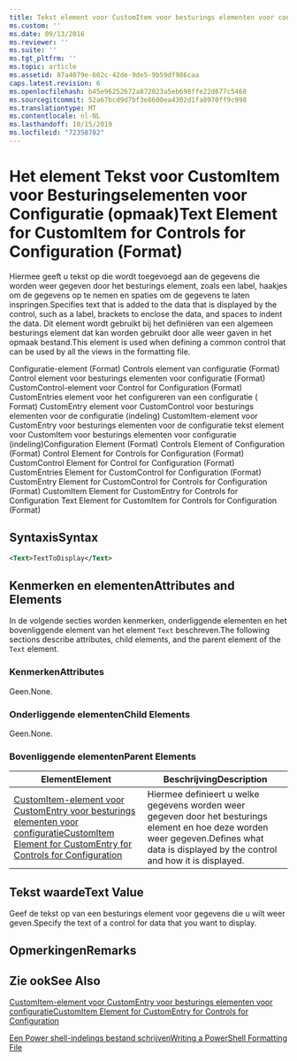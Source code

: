 ```yaml
---
title: Tekst element voor CustomItem voor besturings elementen voor configuratie (indeling) | Microsoft Docs
ms.custom: ''
ms.date: 09/13/2016
ms.reviewer: ''
ms.suite: ''
ms.tgt_pltfrm: ''
ms.topic: article
ms.assetid: 87a4079e-602c-42de-9de5-9b59df986caa
caps.latest.revision: 6
ms.openlocfilehash: b45e96252672a872023a5eb698ffe22d677c5468
ms.sourcegitcommit: 52a67bcd9d7bf3e8600ea4302d1fa8970ff9c998
ms.translationtype: MT
ms.contentlocale: nl-NL
ms.lasthandoff: 10/15/2019
ms.locfileid: "72358782"
---
```

# <a name="text-element-for-customitem-for-controls-for-configuration-format"></a><span data-ttu-id="a612c-102">Het element Tekst voor CustomItem voor Besturingselementen voor Configuratie (opmaak)</span><span class="sxs-lookup"><span data-stu-id="a612c-102">Text Element for CustomItem for Controls for Configuration (Format)</span></span>

<span data-ttu-id="a612c-103">Hiermee geeft u tekst op die wordt toegevoegd aan de gegevens die worden weer gegeven door het besturings element, zoals een label, haakjes om de gegevens op te nemen en spaties om de gegevens te laten inspringen.</span><span class="sxs-lookup"><span data-stu-id="a612c-103">Specifies text that is added to the data that is displayed by the control, such as a label, brackets to enclose the data, and spaces to indent the data.</span></span> <span data-ttu-id="a612c-104">Dit element wordt gebruikt bij het definiëren van een algemeen besturings element dat kan worden gebruikt door alle weer gaven in het opmaak bestand.</span><span class="sxs-lookup"><span data-stu-id="a612c-104">This element is used when defining a common control that can be used by all the views in the formatting file.</span></span>

<span data-ttu-id="a612c-105">Configuratie-element (Format) Controls element van configuratie (Format) Control element voor besturings elementen voor configuratie (Format) CustomControl-element voor Control for Configuration (Format) CustomEntries element voor het configureren van een configuratie ( Format) CustomEntry element voor CustomControl voor besturings elementen voor de configuratie (indeling) CustomItem-element voor CustomEntry voor besturings elementen voor de configuratie tekst element voor CustomItem voor besturings elementen voor configuratie (indeling)</span><span class="sxs-lookup"><span data-stu-id="a612c-105">Configuration Element (Format) Controls Element of Configuration (Format) Control Element for Controls for Configuration (Format) CustomControl Element for Control for Configuration (Format) CustomEntries Element for CustomControl for Configuration (Format) CustomEntry Element for CustomControl for Controls for Configuration (Format) CustomItem Element for CustomEntry for Controls for Configuration Text Element for CustomItem for Controls for Configuration (Format)</span></span>

## <a name="syntax"></a><span data-ttu-id="a612c-106">Syntaxis</span><span class="sxs-lookup"><span data-stu-id="a612c-106">Syntax</span></span>

```xml
<Text>TextToDisplay</Text>
```

## <a name="attributes-and-elements"></a><span data-ttu-id="a612c-107">Kenmerken en elementen</span><span class="sxs-lookup"><span data-stu-id="a612c-107">Attributes and Elements</span></span>

<span data-ttu-id="a612c-108">In de volgende secties worden kenmerken, onderliggende elementen en het bovenliggende element van het element `Text` beschreven.</span><span class="sxs-lookup"><span data-stu-id="a612c-108">The following sections describe attributes, child elements, and the parent element of the `Text` element.</span></span>

### <a name="attributes"></a><span data-ttu-id="a612c-109">Kenmerken</span><span class="sxs-lookup"><span data-stu-id="a612c-109">Attributes</span></span>

<span data-ttu-id="a612c-110">Geen.</span><span class="sxs-lookup"><span data-stu-id="a612c-110">None.</span></span>

### <a name="child-elements"></a><span data-ttu-id="a612c-111">Onderliggende elementen</span><span class="sxs-lookup"><span data-stu-id="a612c-111">Child Elements</span></span>

<span data-ttu-id="a612c-112">Geen.</span><span class="sxs-lookup"><span data-stu-id="a612c-112">None.</span></span>

### <a name="parent-elements"></a><span data-ttu-id="a612c-113">Bovenliggende elementen</span><span class="sxs-lookup"><span data-stu-id="a612c-113">Parent Elements</span></span>

|<span data-ttu-id="a612c-114">Element</span><span class="sxs-lookup"><span data-stu-id="a612c-114">Element</span></span>|<span data-ttu-id="a612c-115">Beschrijving</span><span class="sxs-lookup"><span data-stu-id="a612c-115">Description</span></span>|
|-------------|-----------------|
|[<span data-ttu-id="a612c-116">CustomItem-element voor CustomEntry voor besturings elementen voor configuratie</span><span class="sxs-lookup"><span data-stu-id="a612c-116">CustomItem Element for CustomEntry for Controls for Configuration</span></span>](./customitem-element-for-customentry-for-controls-for-configuration-format.md)|<span data-ttu-id="a612c-117">Hiermee definieert u welke gegevens worden weer gegeven door het besturings element en hoe deze worden weer gegeven.</span><span class="sxs-lookup"><span data-stu-id="a612c-117">Defines what data is displayed by the control and how it is displayed.</span></span>|

## <a name="text-value"></a><span data-ttu-id="a612c-118">Tekst waarde</span><span class="sxs-lookup"><span data-stu-id="a612c-118">Text Value</span></span>

<span data-ttu-id="a612c-119">Geef de tekst op van een besturings element voor gegevens die u wilt weer geven.</span><span class="sxs-lookup"><span data-stu-id="a612c-119">Specify the text of a control for data that you want to display.</span></span>

## <a name="remarks"></a><span data-ttu-id="a612c-120">Opmerkingen</span><span class="sxs-lookup"><span data-stu-id="a612c-120">Remarks</span></span>

## <a name="see-also"></a><span data-ttu-id="a612c-121">Zie ook</span><span class="sxs-lookup"><span data-stu-id="a612c-121">See Also</span></span>

[<span data-ttu-id="a612c-122">CustomItem-element voor CustomEntry voor besturings elementen voor configuratie</span><span class="sxs-lookup"><span data-stu-id="a612c-122">CustomItem Element for CustomEntry for Controls for Configuration</span></span>](./customitem-element-for-customentry-for-controls-for-configuration-format.md)

[<span data-ttu-id="a612c-123">Een Power shell-indelings bestand schrijven</span><span class="sxs-lookup"><span data-stu-id="a612c-123">Writing a PowerShell Formatting File</span></span>](./writing-a-powershell-formatting-file.md)

